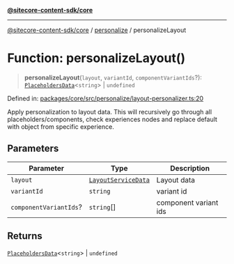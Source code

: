 [**@sitecore-content-sdk/core**](../../README.md)

***

[@sitecore-content-sdk/core](../../README.md) / [personalize](../README.md) / personalizeLayout

# Function: personalizeLayout()

> **personalizeLayout**(`layout`, `variantId`, `componentVariantIds`?): [`PlaceholdersData`](../../layout/type-aliases/PlaceholdersData.md)\<`string`\> \| `undefined`

Defined in: [packages/core/src/personalize/layout-personalizer.ts:20](https://github.com/Sitecore/xmc-jss-dev/blob/d07a33c8b422ee631653078fdc40402026b03dec/packages/core/src/personalize/layout-personalizer.ts#L20)

Apply personalization to layout data. This will recursively go through all placeholders/components, check experiences nodes and replace default with object from specific experience.

## Parameters

| Parameter | Type | Description |
| ------ | ------ | ------ |
| `layout` | [`LayoutServiceData`](../../layout/interfaces/LayoutServiceData.md) | Layout data |
| `variantId` | `string` | variant id |
| `componentVariantIds`? | `string`[] | component variant ids |

## Returns

[`PlaceholdersData`](../../layout/type-aliases/PlaceholdersData.md)\<`string`\> \| `undefined`
